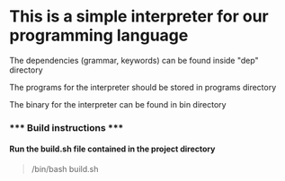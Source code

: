 # This is a simple interpreter for our programming language

The dependencies (grammar, keywords) can be found inside "dep" directory

The programs for the interpreter should be stored in programs directory

The binary for the interpreter can be found in bin directory


### *** Build instructions ***

#### Run the build.sh file contained in the project directory

> /bin/bash build.sh